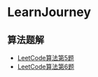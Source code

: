 # LearnJourney

## 算法题解
- [LeetCode算法第5题]([2025-02-28%20%E5%88%9B%E5%BB%BAGitHub%20LeetCode%E7%AE%97%E6%B3%95%E7%AC%AC5%E9%A2%98.md](https://github.com/EraSeven/LearnJourney/blob/main/2025-02-28%20%E5%88%9B%E5%BB%BAGithub%20%20LeetCode%E7%AE%97%E6%B3%95%E7%AC%AC5%E9%A2%98.md))
- [LeetCode算法第6题]([2025-03-01%20LeetCode%E7%AE%97%E6%B3%95%E7%AC%AC6%E9%A2%98.md](https://github.com/EraSeven/LearnJourney/blob/main/2025-03-01%20LeetCode%E7%AE%97%E6%B3%95%E7%AC%AC6%E9%A2%98.md))
